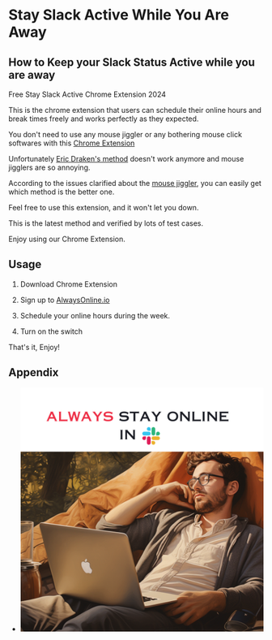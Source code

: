 # Stay Slack Active While You Are Away

## How to Keep your Slack Status Active while you are away
 Free Stay Slack Active Chrome Extension 2024

This is the chrome extension that users can schedule their online hours and break times freely and works perfectly as they expected.

You don't need to use any mouse jiggler or any bothering mouse click softwares with this [Chrome Extension](https://chromewebstore.google.com/detail/alwaysonline/ogafjbhfbmichdpppfebbcameeicchkg)


Unfortunately [Eric Draken's method](https://ericdraken.com/slack-always-stay-active/) doesn't work anymore and mouse jigglers are so annoying.

According to the issues clarified about the [mouse jiggler](https://github.com/eskerda/slack-keep-presence/issues/13), you can easily get which method is the better one.


Feel free to use this extension, and it won't let you down.

This is the latest method and verified by lots of test cases.

Enjoy using our Chrome Extension.

## Usage
1. Download Chrome Extension
2. Sign up to [AlwaysOnline.io](https://alwaysonline.io/register)
3. Schedule your online hours during the week.




4. Turn on the switch

That's it, Enjoy!

## Appendix
- 
    ![AlwaysOnline](./data/alwaysonline_img_3.png)




